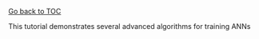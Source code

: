 [Go back to TOC](../../README.md)

This tutorial demonstrates several advanced algorithms for training ANNs



